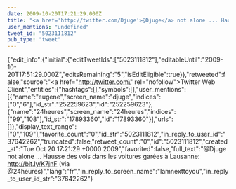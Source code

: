 ```yaml
---
date: 2009-10-20T17:21:29.000Z
title: "<a href='http://twitter.com/Djuge'>@Djuge</a> not alone ... Hausse des vols dans les voitures garées à Lausanne: http://bit.ly/K7jnF (via <a href='http://twitter.com/24heures'>@24heures</a>)″"
user_mentions: "undefined"
tweet_id: "5023111812"
pub_type: "tweet"
---
```

{"edit_info":{"initial":{"editTweetIds":["5023111812"],"editableUntil":"2009-10-20T17:51:29.000Z","editsRemaining":"5","isEditEligible":true}},"retweeted":false,"source":"<a href=\"http://twitter.com\" rel=\"nofollow\">Twitter Web Client</a>","entities":{"hashtags":[],"symbols":[],"user_mentions":[{"name":"eugene","screen_name":"djuge","indices":["0","6"],"id_str":"252259623","id":"252259623"},{"name":"24heures","screen_name":"24heures","indices":["99","108"],"id_str":"17893360","id":"17893360"}],"urls":[]},"display_text_range":["0","109"],"favorite_count":"0","id_str":"5023111812","in_reply_to_user_id":"37642262","truncated":false,"retweet_count":"0","id":"5023111812","created_at":"Tue Oct 20 17:21:29 +0000 2009","favorited":false,"full_text":"@Djuge not alone ... Hausse des vols dans les voitures garées à Lausanne: http://bit.ly/K7jnF (via @24heures)","lang":"fr","in_reply_to_screen_name":"Iamnexttoyou","in_reply_to_user_id_str":"37642262"}
